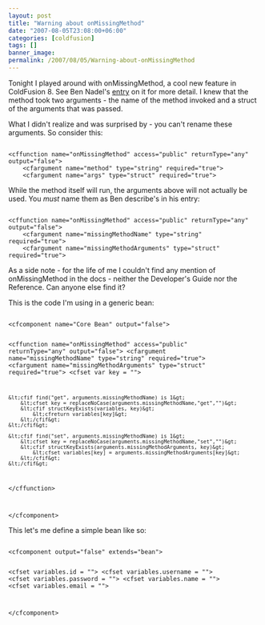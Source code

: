 ```yaml
---
layout: post
title: "Warning about onMissingMethod"
date: "2007-08-05T23:08:00+06:00"
categories: [coldfusion]
tags: []
banner_image: 
permalink: /2007/08/05/Warning-about-onMissingMethod
---
```


Tonight I played around with onMissingMethod, a cool new feature in ColdFusion 8. See Ben Nadel's <a href="http://www.bennadel.com/index.cfm?dax=blog:868.view">entry</a> on it for more detail. I knew that the method took two arguments - the name of the method invoked and a struct of the arguments that was passed.

What I didn't realize and was surprised by - you can't rename these arguments. So consider this:

<!--more-->

<code>
&lt;cffunction name="onMissingMethod" access="public" returnType="any" output="false"&gt;
	&lt;cfargument name="method" type="string" required="true"&gt;
	&lt;cfargument name="args" type="struct" required="true"&gt;
</code>

While the method itself will run, the arguments above will not actually be used. You <i>must</i> name them as Ben describe's in his entry: 

<code>
&lt;cffunction name="onMissingMethod" access="public" returnType="any" output="false"&gt;
	&lt;cfargument name="missingMethodName" type="string" required="true"&gt;
	&lt;cfargument name="missingMethodArguments" type="struct" required="true"&gt;
</code>

As a side note - for the life of me I couldn't find any mention of onMissingMethod in the docs - neither the Developer's Guide nor the Reference. Can anyone else find it?

This is the code I'm using in a generic bean:

<code>
&lt;cfcomponent name="Core Bean" output="false"&gt;

&lt;cffunction name="onMissingMethod" access="public" returnType="any" output="false"&gt;
	&lt;cfargument name="missingMethodName" type="string" required="true"&gt;
	&lt;cfargument name="missingMethodArguments" type="struct" required="true"&gt;
	&lt;cfset var key = ""&gt;
	
	&lt;cfif find("get", arguments.missingMethodName) is 1&gt;
		&lt;cfset key = replaceNoCase(arguments.missingMethodName,"get","")&gt;
		&lt;cfif structKeyExists(variables, key)&gt;
			&lt;cfreturn variables[key]&gt;
		&lt;/cfif&gt;
	&lt;/cfif&gt;

	&lt;cfif find("set", arguments.missingMethodName) is 1&gt;
		&lt;cfset key = replaceNoCase(arguments.missingMethodName,"set","")&gt;
		&lt;cfif structKeyExists(arguments.missingMethodArguments, key)&gt;
			&lt;cfset variables[key] = arguments.missingMethodArguments[key]&gt;
		&lt;/cfif&gt;
	&lt;/cfif&gt;
	
&lt;/cffunction&gt;

&lt;/cfcomponent&gt;
</code>

This let's me define a simple bean like so:

<code>
&lt;cfcomponent output="false" extends="bean"&gt;

&lt;cfset variables.id = ""&gt;
&lt;cfset variables.username = ""&gt;
&lt;cfset variables.password = ""&gt;
&lt;cfset variables.name = ""&gt;
&lt;cfset variables.email = ""&gt;

&lt;/cfcomponent&gt;
</code>